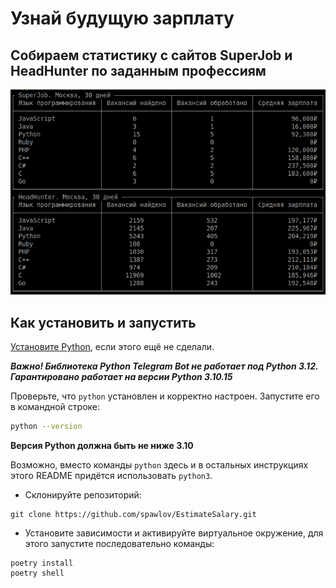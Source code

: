 # Узнай будущую зарплату

## Собираем статистику с сайтов SuperJob и HeadHunter по заданным профессиям

![CaptureImage](img/capture.png)

## Как установить и запустить

[Установите Python](https://www.python.org/), если этого ещё не сделали.

***Важно! Библиотека Python Telegram Bot не работает под Python 3.12. Гарантировано работает на версии Python 3.10.15***

Проверьте, что `python` установлен и корректно настроен. Запустите его в командной строке:
```sh
python --version
```
**Версия Python должна быть не ниже 3.10** 

Возможно, вместо команды `python` здесь и в остальных инструкциях этого README придётся использовать `python3`. 

- Склонируйте репозиторий:
```shell
git clone https://github.com/spawlov/EstimateSalary.git
```

- Установите зависимости и активируйте виртуальное окружение, для этого запустите последовательно команды:
```shell
poetry install
poetry shell
```
